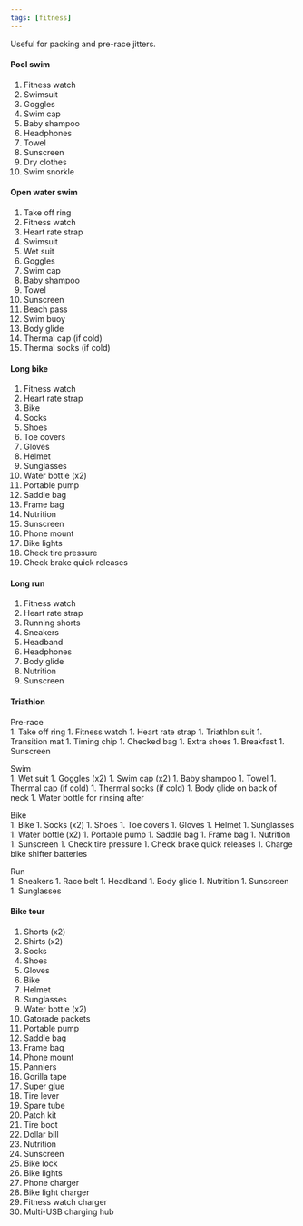 ```yaml
---
tags: [fitness]
---
```


Useful for packing and pre-race jitters.

#### Pool swim

1. Fitness watch
1. Swimsuit
1. Goggles
1. Swim cap
1. Baby shampoo
1. Headphones
1. Towel
1. Sunscreen
1. Dry clothes
1. Swim snorkle

#### Open water swim

1. Take off ring
1. Fitness watch
1. Heart rate strap
1. Swimsuit
1. Wet suit
1. Goggles
1. Swim cap
1. Baby shampoo
1. Towel
1. Sunscreen
1. Beach pass
1. Swim buoy
1. Body glide
1. Thermal cap (if cold)
1. Thermal socks (if cold)

#### Long bike

1. Fitness watch
1. Heart rate strap
1. Bike
1. Socks
1. Shoes
1. Toe covers
1. Gloves
1. Helmet
1. Sunglasses
1. Water bottle (x2)
1. Portable pump
1. Saddle bag
1. Frame bag
1. Nutrition
1. Sunscreen
1. Phone mount
1. Bike lights
1. Check tire pressure
1. Check brake quick releases

#### Long run

1. Fitness watch
1. Heart rate strap
1. Running shorts
1. Sneakers
1. Headband
1. Headphones
1. Body glide
1. Nutrition
1. Sunscreen

#### Triathlon

<p style="margin-bottom:0px;">Pre-race</p>
1. Take off ring
1. Fitness watch
1. Heart rate strap
1. Triathlon suit
1. Transition mat
1. Timing chip
1. Checked bag
1. Extra shoes
1. Breakfast
1. Sunscreen

<p style="margin-bottom:0px;">Swim</p>
1. Wet suit
1. Goggles (x2)
1. Swim cap (x2)
1. Baby shampoo
1. Towel
1. Thermal cap (if cold)
1. Thermal socks (if cold)
1. Body glide on back of neck
1. Water bottle for rinsing after

<p style="margin-bottom:0px;">Bike</p>
1. Bike
1. Socks (x2)
1. Shoes
1. Toe covers
1. Gloves
1. Helmet
1. Sunglasses
1. Water bottle (x2)
1. Portable pump
1. Saddle bag
1. Frame bag
1. Nutrition
1. Sunscreen
1. Check tire pressure
1. Check brake quick releases
1. Charge bike shifter batteries

<p style="margin-bottom:0px;">Run</p>
1. Sneakers
1. Race belt
1. Headband
1. Body glide
1. Nutrition
1. Sunscreen
1. Sunglasses

#### Bike tour

1. Shorts (x2)
1. Shirts (x2)
1. Socks
1. Shoes
1. Gloves
1. Bike
1. Helmet
1. Sunglasses
1. Water bottle (x2)
1. Gatorade packets
1. Portable pump
1. Saddle bag
1. Frame bag
1. Phone mount
1. Panniers
1. Gorilla tape
1. Super glue
1. Tire lever
1. Spare tube
1. Patch kit
1. Tire boot
1. Dollar bill
1. Nutrition
1. Sunscreen
1. Bike lock
1. Bike lights
1. Phone charger
1. Bike light charger
1. Fitness watch charger
1. Multi-USB charging hub
